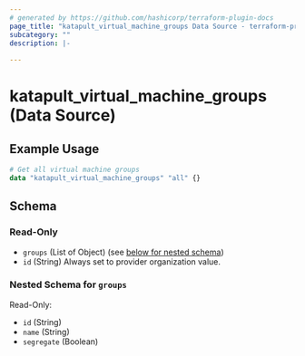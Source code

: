 ```yaml
---
# generated by https://github.com/hashicorp/terraform-plugin-docs
page_title: "katapult_virtual_machine_groups Data Source - terraform-provider-katapult"
subcategory: ""
description: |-
  
---
```


# katapult_virtual_machine_groups (Data Source)



## Example Usage

```terraform
# Get all virtual machine groups
data "katapult_virtual_machine_groups" "all" {}
```

<!-- schema generated by tfplugindocs -->
## Schema

### Read-Only

- `groups` (List of Object) (see [below for nested schema](#nestedatt--groups))
- `id` (String) Always set to provider organization value.

<a id="nestedatt--groups"></a>
### Nested Schema for `groups`

Read-Only:

- `id` (String)
- `name` (String)
- `segregate` (Boolean)


